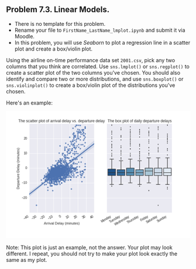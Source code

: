 ## Problem 7.3. Linear Models.

- There is no template for this problem.
- Rename your file to `FirstName_LastName_lmplot.ipynb`
  and submit it via Moodle.
- In this problem, you will use *Seaborn* to plot a regression line
  in a scatter plot and create a box/violin plot.

Using the airline on-time performance data set `2001.csv`,
  pick any two columns that you think are correlated.
  Use `sns.lmplot()` or `sns.regplot()` to create a scatter plot
  of the two columns you've chosen.
  You should also identify and compare two or more distributions,
  and use `sns.boxplot()` or `sns.violinplot()`
  to create a box/violin plot of the distributions you've chosen.

Here's an example:

![Linear Models](lmplot.png)

Note: This plot is just an example, not the answer. Your plot may look
different. I repeat, you should not try to make your plot look exactly the same
as my plot.
